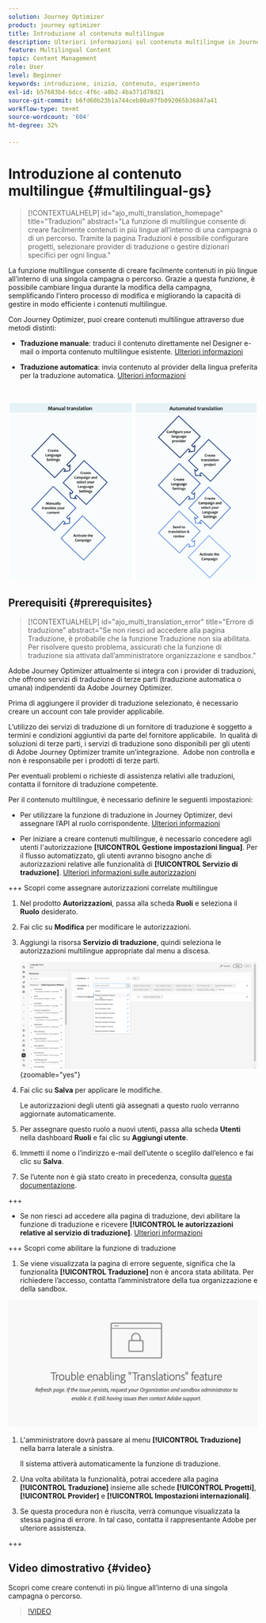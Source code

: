 ```yaml
---
solution: Journey Optimizer
product: journey optimizer
title: Introduzione al contenuto multilingue
description: Ulteriori informazioni sul contenuto multilingue in Journey Optimizer
feature: Multilingual Content
topic: Content Management
role: User
level: Beginner
keywords: introduzione, inizio, contenuto, esperimento
exl-id: b57683b4-6dcc-4f6c-a8b2-4ba371d78d21
source-git-commit: b6fd60b23b1a744ceb80a97fb092065b36847a41
workflow-type: tm+mt
source-wordcount: '604'
ht-degree: 32%

---
```


# Introduzione al contenuto multilingue {#multilingual-gs}

>[!CONTEXTUALHELP]
>id="ajo_multi_translation_homepage"
>title="Traduzioni"
>abstract="La funzione di multilingue consente di creare facilmente contenuti in più lingue all’interno di una campagna o di un percorso. Tramite la pagina Traduzioni è possibile configurare progetti, selezionare provider di traduzione o gestire dizionari specifici per ogni lingua."

La funzione multilingue consente di creare facilmente contenuti in più lingue all’interno di una singola campagna o percorso. Grazie a questa funzione, è possibile cambiare lingua durante la modifica della campagna, semplificando l’intero processo di modifica e migliorando la capacità di gestire in modo efficiente i contenuti multilingue.

Con Journey Optimizer, puoi creare contenuti multilingue attraverso due metodi distinti:

* **Traduzione manuale**: traduci il contenuto direttamente nel Designer e-mail o importa contenuto multilingue esistente. [Ulteriori informazioni](multilingual-manual.md)

* **Traduzione automatica**: invia contenuto al provider della lingua preferita per la traduzione automatica. [Ulteriori informazioni](multilingual-automated.md)

</br>

![](assets/translation_schema.png)

## Prerequisiti {#prerequisites}

>[!CONTEXTUALHELP]
>id="ajo_multi_translation_error"
>title="Errore di traduzione"
>abstract="Se non riesci ad accedere alla pagina Traduzione, è probabile che la funzione Traduzione non sia abilitata. Per risolvere questo problema, assicurati che la funzione di traduzione sia attivata dall’amministratore organizzazione e sandbox."

Adobe Journey Optimizer attualmente si integra con i provider di traduzioni, che offrono servizi di traduzione di terze parti (traduzione automatica o umana) indipendenti da Adobe Journey Optimizer.

Prima di aggiungere il provider di traduzione selezionato, è necessario creare un account con tale provider applicabile.

L’utilizzo dei servizi di traduzione di un fornitore di traduzione è soggetto a termini e condizioni aggiuntivi da parte del fornitore applicabile.  In qualità di soluzioni di terze parti, i servizi di traduzione sono disponibili per gli utenti di Adobe Journey Optimizer tramite un’integrazione.  Adobe non controlla e non è responsabile per i prodotti di terze parti.

Per eventuali problemi o richieste di assistenza relativi alle traduzioni, contatta il fornitore di traduzione competente.

Per il contenuto multilingue, è necessario definire le seguenti impostazioni:

* Per utilizzare la funzione di traduzione in Journey Optimizer, devi assegnare l’API al ruolo corrispondente. [Ulteriori informazioni](https://experienceleague.adobe.com/it/docs/experience-platform/landing/platform-apis/api-authentication#assign-api-to-a-role)

* Per iniziare a creare contenuti multilingue, è necessario concedere agli utenti l&#39;autorizzazione **[!UICONTROL Gestione impostazioni lingua]**. Per il flusso automatizzato, gli utenti avranno bisogno anche di autorizzazioni relative alle funzionalità di **[!UICONTROL Servizio di traduzione]**. [Ulteriori informazioni sulle autorizzazioni](../administration/permissions.md)

+++ Scopri come assegnare autorizzazioni correlate multilingue

   1. Nel prodotto **Autorizzazioni**, passa alla scheda **Ruoli** e seleziona il **Ruolo** desiderato.

   1. Fai clic su **Modifica** per modificare le autorizzazioni.

   1. Aggiungi la risorsa **Servizio di traduzione**, quindi seleziona le autorizzazioni multilingue appropriate dal menu a discesa.

      ![](assets/multilingual-permission.png){zoomable="yes"}

   1. Fai clic su **Salva** per applicare le modifiche.

      Le autorizzazioni degli utenti già assegnati a questo ruolo verranno aggiornate automaticamente.

   1. Per assegnare questo ruolo a nuovi utenti, passa alla scheda **Utenti** nella dashboard **Ruoli** e fai clic su **Aggiungi utente**.

   1. Immetti il nome o l’indirizzo e-mail dell’utente o sceglilo dall’elenco e fai clic su **Salva**.

   1. Se l’utente non è già stato creato in precedenza, consulta [questa documentazione](https://experienceleague.adobe.com/it/docs/experience-platform/access-control/abac/permissions-ui/users).

+++

* Se non riesci ad accedere alla pagina di traduzione, devi abilitare la funzione di traduzione e ricevere **[!UICONTROL le autorizzazioni relative al servizio di traduzione]**. [Ulteriori informazioni](../administration/ootb-permissions.md)

+++ Scopri come abilitare la funzione di traduzione

   1. Se viene visualizzata la pagina di errore seguente, significa che la funzionalità **[!UICONTROL Traduzione]** non è ancora stata abilitata. Per richiedere l’accesso, contatta l’amministratore della tua organizzazione e della sandbox.

  ![](assets/multi-troubleshoot.png)

   1. L&#39;amministratore dovrà passare al menu **[!UICONTROL Traduzione]** nella barra laterale a sinistra.

      Il sistema attiverà automaticamente la funzione di traduzione.

   1. Una volta abilitata la funzionalità, potrai accedere alla pagina **[!UICONTROL Traduzione]** insieme alle schede **[!UICONTROL Progetti]**, **[!UICONTROL Provider]** e **[!UICONTROL Impostazioni internazionali]**.

   1. Se questa procedura non è riuscita, verrà comunque visualizzata la stessa pagina di errore. In tal caso, contatta il rappresentante Adobe per ulteriore assistenza.

+++

## Video dimostrativo {#video}

Scopri come creare contenuti in più lingue all’interno di una singola campagna o percorso.

>[!VIDEO](https://video.tv.adobe.com/v/3430921/)
